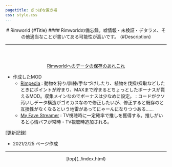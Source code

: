 ```yaml
---
pagetitle: ざっぱな置き場
css: style.css
...
```


<header class = "header">
# Rimworld {#Title}
#### Rimworldの備忘録。嘘情報・未検証・デタラメ、その他適当なことが書いてある可能性が高いです。 {#Description}
<hr>
</header>

<div align = "center" class = "content">
<!-- [平均DPSの算出方法とか戦闘時の選択](dps.html) -->
<!-- [AlienRaceのメモ](alien/index.html) -->

[Rimworldへのデータの保存のあれこれ](save.html)

</div>


* 作成したMOD
    * [Rimpedia](https://steamcommunity.com/sharedfiles/filedetails/?id=2145524536)
    : 動物を狩り/訓練/手なづけしたり、植物を伐採/採取などしたときにポイントが貯まり、MAXまで貯まるとちょっとしたボーナスが貰えるMOD。収集メインなのでボーナスは少なめに設定。
    : コードがクソ汚いしデータ構造がゴミカスなので修正したいが、修正すると既存のと互換性がなくなるという地雷があってにゃーんになりつつある……
    * [My Fave Streamer](https://steamcommunity.com/sharedfiles/filedetails/?id=2403318601)
    : TV視聴時に一定確率で推しを獲得する。推しがいると心情バフが常時・TV視聴時追加される。


<div class = "log">
[更新記録]

* 2021/2/25 ページ作成

</div>

<footer class ="footer">
<hr>
<p align = "center"> [top](../index.html) </p>
</footer>
